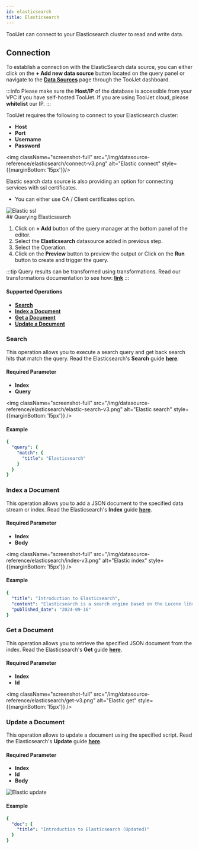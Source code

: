 ```yaml
---
id: elasticsearch
title: Elasticsearch
---
```


ToolJet can connect to your Elasticsearch cluster to read and write data.

## Connection 
To establish a connection with the ElasticSearch data source, you can either click on the **+ Add new data source** button located on the query panel or navigate to the **[Data Sources](/docs/data-sources/overview)** page through the ToolJet dashboard.

:::info
Please make sure the **Host/IP** of the database is accessible from your VPC if you have self-hosted ToolJet. If you are using ToolJet cloud, please **whitelist** our IP.
:::

ToolJet requires the following to connect to your Elasticsearch cluster: 
- **Host**
- **Port**
- **Username**
- **Password**

<img className="screenshot-full" src="/img/datasource-reference/elasticsearch/connect-v3.png" alt="Elastic connect" style={{marginBottom:'15px'}}/>

Elastic search data source is also providing an option for connecting services with ssl certificates. 
- You can either use CA / Client certificates option. 
  
<img className="screenshot-full" src="/img/datasource-reference/elasticsearch/ssl-v3.png" alt="Elastic ssl" />

<div>
## Querying Elasticsearch 

1. Click on **+ Add** button of the query manager at the bottom panel of the editor.
2. Select the **Elasticsearch** datasource added in previous step.
3. Select the Operation.
4. Click on the **Preview** button to preview the output or Click on the **Run** button to create and trigger the query.

:::tip
Query results can be transformed using transformations. Read our transformations documentation to see how: **[link](/docs/tutorial/transformations)**
:::

#### Supported Operations
- **[Search](#search)**
- **[Index a Document](#index-a-document)**
- **[Get a Document](#get-a-document)**
- **[Update a Document](#update-a-document)**

### Search

This operation allows you to execute a search query and get back search hits that match the query. Read the Elasticsearch's **Search** guide **[here](https://www.elastic.co/guide/en/elasticsearch/reference/current/search-search.html)**.

#### Required Parameter
- **Index**
- **Query**

<img className="screenshot-full" src="/img/datasource-reference/elasticsearch/elastic-search-v3.png" alt="Elastic search" style={{marginBottom:'15px'}} />

#### Example
```yaml
{
  "query": {
    "match": {
      "title": "Elasticsearch"
    }
  }
}
```

### Index a Document

This operation allows you to add a JSON document to the specified data stream or index. Read the Elasticsearch's **Index** guide **[here](https://www.elastic.co/guide/en/elasticsearch/reference/current/docs-index_.html)**.

#### Required Parameter
- **Index**
- **Body**

<img className="screenshot-full" src="/img/datasource-reference/elasticsearch/index-v3.png" alt="Elastic index" style={{marginBottom:'15px'}} />

#### Example
```yaml
{
  "title": "Introduction to Elasticsearch",
  "content": "Elasticsearch is a search engine based on the Lucene library.",
  "published_date": "2024-09-16"
}
```

### Get a Document

This operation allows you to retrieve the specified JSON document from the index. Read the Elasticsearch's **Get** guide **[here](https://www.elastic.co/guide/en/elasticsearch/reference/current/docs-get.html)**.

#### Required Parameter
- **Index**
- **Id**

<img className="screenshot-full" src="/img/datasource-reference/elasticsearch/get-v3.png"  alt="Elastic get" style={{marginBottom:'15px'}} />


### Update a Document

This operation allows to update a document using the specified script. Read the Elasticsearch's **Update** guide **[here](https://www.elastic.co/guide/en/elasticsearch/reference/current/docs-update.html)**.

#### Required Parameter
- **Index**
- **Id**
- **Body**

<img className="screenshot-full" src="/img/datasource-reference/elasticsearch/update-v3.png" alt="Elastic update" />

#### Example
```yaml
{
  "doc": {
    "title": "Introduction to Elasticsearch (Updated)"
  }
}
```

</div>